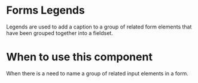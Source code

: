 # Forms Legends
Legends are used to add a caption to a group of related form elements that have been grouped together into a fieldset.

# When to use this component
When there is a need to name a group of related input elements in a form.
